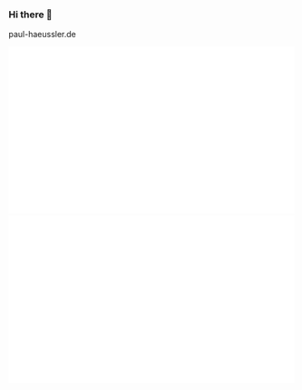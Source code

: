### Hi there 👋

paul-haeussler.de




![](https://raw.githubusercontent.com/PaulHaeussler/github-stats/master/generated/overview.svg#gh-dark-mode-only)
![](https://raw.githubusercontent.com/PaulHaeussler/github-stats/master/generated/overview.svg#gh-light-mode-only)


